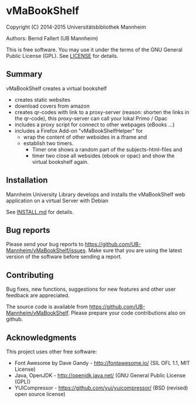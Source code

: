 # vMaBookShelf



Copyright (C) 2014-2015 Universitätsbibliothek Mannheim

Authors: Bernd Fallert (UB Mannheim)

This is free software. You may use it under the terms of the
GNU General Public License (GPL). See [LICENSE](LICENSE) for details.


## Summary


vMaBookShelf creates a virtual bookshelf

- creates static websites
- download covers from amazon
- creates qr-codes with link to a proxy-server
  (reason: shorten the links in the qr-code), this proxy-server can call
  your lokal Primo / Opac
- includes a proxy script for connect to other webpages (eBooks ...)
- includes a Firefox Add-on "vMaBookShelfHelper" for
  - wrap the content of other websides in a iframe and
  - establish two timers.
    - Timer one shows a random part of the subjects-html-files and
    - timer two close all websides (ebook or opac) and show the
      virtual bookshelf again.


## Installation

Mannheim University Library develops and installs the vMaBookShelf web
application on a virtual Server with Debian

See [INSTALL.md](INSTALL.md) for details.

## Bug reports


Please send your bug reports to https://github.com/UB-Mannheim/vMaBookShelf/issues.
Make sure that you are using the latest version of the software
before sending a report.


## Contributing

Bug fixes, new functions, suggestions for new features and
other user feedback are appreciated.

The source code is available from https://github.com/UB-Mannheim/vMaBookShelf.
Please prepare your code contributions also on github.


## Acknowledgments

This project uses other free software:

* Font Awesome by Dave Gandy - http://fontawesome.io/ (SIL OFL 1.1, MIT License)
* Java, OpenJDK - http://openjdk.java.net/ (GNU General Public License (GPL))
* YUICompressor - https://github.com/yui/yuicompressor/ (BSD (revised) open source license)



